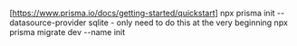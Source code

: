 [https://www.prisma.io/docs/getting-started/quickstart]
npx prisma init --datasource-provider sqlite - only need to do this at the very beginning
npx prisma migrate dev --name init
